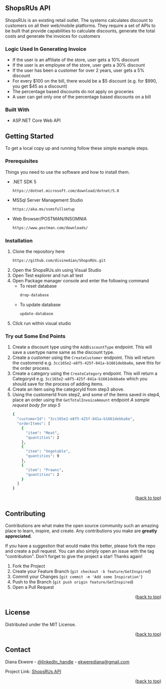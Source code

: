 <!-- ABOUT THE PROJECT -->
## ShopsRUs API

ShopsRUs is an existing retail outlet. The systems calculates discount to customers on all their web/mobile platforms. 
They require a set of APIs to be built that provide capabilities to calculate discounts, generate the total costs and generate the 
invoices for customers

### Logic Used In Generating Invoice
* If the user is an affiliate of the store, user gets a 10% discount
* If the user is an employee of the store, user gets a 30% discount
* If the user has been a customer for over 2 years, user gets a 5% discount
* For every $100 on the bill, there would be a $5 discount (e.g. for $990, you get 
$45 as a discount)
* The percentage based discounts do not apply on groceries
* A user can get only one of the percentage based discounts on a bill

### Built With

* ASP.NET Core Web API


<!-- GETTING STARTED -->
## Getting Started

To get a local copy up and running follow these simple example steps.

### Prerequisites

Things you need to use the software and how to install them.
* .NET SDK 5
	```sh
	https://dotnet.microsoft.com/download/dotnet/5.0
	```
* MSSql Server Management Studio
	```sh
	https://aka.ms/ssmsfullsetup
	```
* Web Browser/POSTMAN/INSOMNIA
	```sh
	https://www.postman.com/downloads/
	```

### Installation
1. Clone the repository here
	```sh
	https://github.com/divinedian/ShopsRUs.git
	```
2. Open the ShopsRUs.sln using Visual Studio
3. Open Test explorer and run all test
4. Open Package manager console and enter the following command
	* To reset database
		```sh
		drop-database
		```
	* To update database
		```sh
		update-database
		```
5. Click run within visual studio

### Try out Some End Points
1. Create a discount type using the `AddDiscountType` endpoint. This will save a usertype name same as the discount type.
2. Create a customer using the `CreateCustomer` endpoint. This will return the customerid e.g. `3cc165e2-e8f5-425f-841a-b1661debba6e`, save this for the order process.
3. Create a category using the `CreateCategory` endpoint. This will return a Categoryid e.g. `3cc165e2-e8f5-425f-841a-b1661debba6e` which you should save for the process of adding items.
4. Create an item using the categoryId from step3 above.
5. Using the customerId from step2, and some of the items saved in step4, place an order using the `GetTotalInvoiceAmount` endpoint
	*A sample request body for step 5*
	```sh
	{
	  "customerId": "3cc165e2-e8f5-425f-841a-b1661debba6e",
	  "orderItems": [
		{
		  "item": "Meat",
		  "quantities": 2
		},
		{
		  "item": "Vegetable",
		  "quantities": 9
		},
		{
		  "item": "Prawns",
		  "quantities": 2
		}
	  ]
	}
	```

<p align="right">(<a href="#top">back to top</a>)</p>

<!-- CONTRIBUTING -->
## Contributing

Contributions are what make the open source community such an amazing place to learn, inspire, and create. Any contributions you make are **greatly appreciated**.

If you have a suggestion that would make this better, please fork the repo and create a pull request. You can also simply open an issue with the tag "contribution".
Don't forget to give the project a star! Thanks again!

1. Fork the Project
2. Create your Feature Branch (`git checkout -b feature/GetInspired`)
3. Commit your Changes (`git commit -m 'Add some Inspiration'`)
4. Push to the Branch (`git push origin feature/GetInspired`)
5. Open a Pull Request

<p align="right">(<a href="#top">back to top</a>)</p>

<!-- LICENSE -->
## License

Distributed under the MIT License.

<p align="right">(<a href="#top">back to top</a>)</p>



<!-- CONTACT -->
## Contact

Diana Ekwere - [@linkedIn_handle](www.linkedin.com/in/dianaetukekwere) - ekwerediana@gmail.com

Project Link: [ShopsRUs API](https://github.com/divinedian/ShopsRUs.git)

<p align="right">(<a href="#top">back to top</a>)</p>
